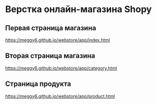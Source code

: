 # Верстка онлайн-магазина Shopy

## Первая страница магазина
https://meggy6.github.io/webstore/app/index.html

## Вторая страница магазина
https://meggy6.github.io/webstore/app/category.html

## Страница продукта
https://meggy6.github.io/webstore/app/product.html